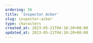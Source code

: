```yaml
---
ordering: 56
title: 'Inspector Acker'
slug: inspector-acker
type: characters
created_at: 2023-05-21T04:10:20+00:00
updated_at: 2023-05-21T04:10:20+00:00
---
```

